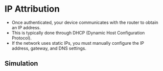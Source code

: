 # IP Attribution

- Once authenticated, your device communicates with the router to obtain an IP address.
- This is typically done through DHCP (Dynamic Host Configuration Protocol).
- If the network uses static IPs, you must manually configure the IP address, gateway, and DNS settings.

## Simulation